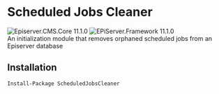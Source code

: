 # Scheduled Jobs Cleaner

![Episerver.CMS.Core 11.1.0](https://img.shields.io/badge/EPiServer.CMS.Core-11.1.0-orange.svg?style=flat)
![EPiServer.Framework 11.1.0](https://img.shields.io/badge/EPiServer.Framework-11.1.0-orange.svg?style=flat)  
An initialization module that removes orphaned scheduled jobs from an Episerver database

## Installation

```
Install-Package ScheduledJobsCleaner
```
